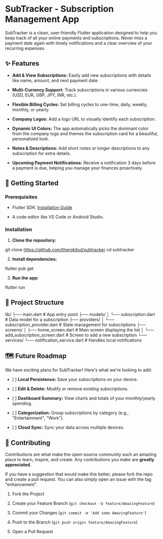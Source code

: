 # SubTracker - Subscription Management App

SubTracker is a clean, user-friendly Flutter application designed to help you keep track of all your online payments and subscriptions. Never miss a payment date again with timely notifications and a clear overview of your recurring expenses.

## ✨ Features

* **Add & View Subscriptions:** Easily add new subscriptions with details like name, amount, and next payment date.

* **Multi-Currency Support:** Track subscriptions in various currencies (USD, EUR, GBP, JPY, INR, etc.).

* **Flexible Billing Cycles:** Set billing cycles to one-time, daily, weekly, monthly, or yearly.

* **Company Logos:** Add a logo URL to visually identify each subscription.

* **Dynamic UI Colors:** The app automatically picks the dominant color from the company logo and themes the subscription card for a beautiful, personalized look.

* **Notes & Descriptions:** Add short notes or longer descriptions to any subscription for extra details.

* **Upcoming Payment Notifications:** Receive a notification 3 days before a payment is due, helping you manage your finances proactively.

## 🚀 Getting Started

### Prerequisites

* Flutter SDK: [Installation Guide](https://flutter.dev/docs/get-started/install)

* A code editor like VS Code or Android Studio.

### Installation

1. **Clone the repository:**


git clone https://github.com/therokibul/subtracker
cd subtracker


2. **Install dependencies:**


flutter pub get


3. **Run the app:**


flutter run


## 📂 Project Structure


lib/
├── main.dart                   # App entry point
├── models/
│   └── subscription.dart       # Data model for a subscription
├── providers/
│   └── subscription_provider.dart # State management for subscriptions
├── screens/
│   ├── home_screen.dart        # Main screen displaying the list
│   └── add_subscription_screen.dart # Screen to add a new subscription
└── services/
└── notification_service.dart # Handles local notifications


## 🗺️ Future Roadmap

We have exciting plans for SubTracker! Here's what we're looking to add:

* \[ \] **Local Persistence:** Save your subscriptions on your device.

* \[ \] **Edit & Delete:** Modify or remove existing subscriptions.

* \[ \] **Dashboard Summary:** View charts and totals of your monthly/yearly spending.

* \[ \] **Categorization:** Group subscriptions by category (e.g., "Entertainment", "Work").

* \[ \] **Cloud Sync:** Sync your data across multiple devices.

## 🤝 Contributing

Contributions are what make the open-source community such an amazing place to learn, inspire, and create. Any contributions you make are **greatly appreciated**.

If you have a suggestion that would make this better, please fork the repo and create a pull request. You can also simply open an issue with the tag "enhancement".

1. Fork the Project

2. Create your Feature Branch (`git checkout -b feature/AmazingFeature`)

3. Commit your Changes (`git commit -m 'Add some AmazingFeature'`)

4. Push to the Branch (`git push origin feature/AmazingFeature`)

5. Open a Pull Request


